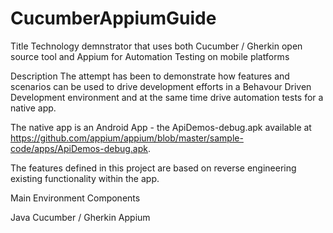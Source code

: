 # CucumberAppiumGuide
Title
Technology demnstrator that uses both Cucumber / Gherkin open source tool and 
Appium for Automation Testing on mobile platforms

Description
The attempt has been to demonstrate how features and scenarios can be used to drive  development efforts in a Behavour Driven Development 
environment and at the same time drive automation tests for a native app.

The native app is an Android App - the ApiDemos-debug.apk available at 
https://github.com/appium/appium/blob/master/sample-code/apps/ApiDemos-debug.apk.

The features defined in this project are based on reverse engineering existing functionality within the app.

Main Environment Components

Java
Cucumber / Gherkin
Appium
